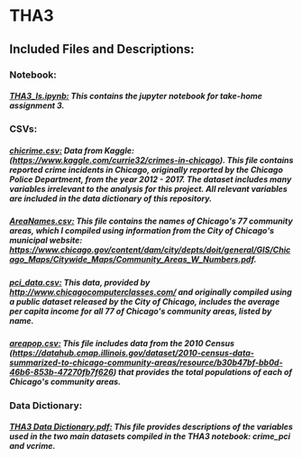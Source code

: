 # THA3
## Included Files and Descriptions:

### Notebook: 

##### <ins>THA3_ls.ipynb:</ins> This contains the jupyter notebook for take-home assignment 3. 

### CSVs:
##### <ins>chicrime.csv:</ins> Data from Kaggle: (https://www.kaggle.com/currie32/crimes-in-chicago). This file contains reported crime incidents in Chicago, originally reported by the Chicago Police Department, from the year 2012 - 2017. The dataset includes many variables irrelevant to the analysis for this project. All relevant variables are included in the data dictionary of this repository. 

##### <ins>AreaNames.csv:</ins> This file contains the names of Chicago's 77 community areas, which I compiled using information from the City of Chicago's municipal website: https://www.chicago.gov/content/dam/city/depts/doit/general/GIS/Chicago_Maps/Citywide_Maps/Community_Areas_W_Numbers.pdf.

##### <ins>pci_data.csv:</ins> This data, provided by http://www.chicagocomputerclasses.com/ and originally compiled using a public dataset released by the City of Chicago, includes the average per capita income for all 77 of Chicago's community areas, listed by name. 

##### <ins>areapop.csv:</ins> This file includes data from the 2010 Census (https://datahub.cmap.illinois.gov/dataset/2010-census-data-summarized-to-chicago-community-areas/resource/b30b47bf-bb0d-46b6-853b-47270fb7f626) that provides the total populations of each of Chicago's community areas. 

### Data Dictionary: 

##### <ins>THA3 Data Dictionary.pdf:</ins> This file provides descriptions of the variables used in the two main datasets compiled in the THA3 notebook: crime_pci and vcrime. 
